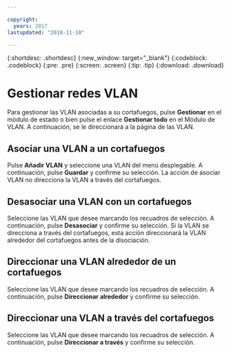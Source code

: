 ```yaml
---

copyright:
  years: 2017
lastupdated: "2018-11-10"

---
```


{:shortdesc: .shortdesc}
{:new_window: target="_blank"}
{:codeblock: .codeblock}
{:pre: .pre}
{:screen: .screen}
{:tip: .tip}
{:download: .download}

# Gestionar redes VLAN

Para gestionar las VLAN asociadas a su cortafuegos, pulse **Gestionar** en el módulo de estado o bien pulse el enlace **Gestionar todo** en el Módulo de VLAN. A continuación, se le direccionará a la página de las VLAN.

## Asociar una VLAN a un cortafuegos

Pulse **Añadir VLAN** y seleccione una VLAN del menú desplegable. A continuación, pulse **Guardar** y confirme su selección.
La acción de asociar VLAN no direcciona la VLAN a través del cortafuegos.

## Desasociar una VLAN con un cortafuegos

Seleccione las VLAN que desee marcando los recuadros de selección. A continuación, pulse **Desasociar** y confirme su selección.
Si la VLAN se direcciona a través del cortafuegos, esta acción direccionará la VLAN alrededor del cortafuegos antes de la disociación.

## Direccionar una VLAN alrededor de un cortafuegos

Seleccione las VLAN que desee marcando los recuadros de selección. A continuación, pulse **Direccionar alrededor** y confirme su selección.

## Direccionar una VLAN a través del cortafuegos

Seleccione las VLAN que desee marcando los recuadros de selección. A continuación, pulse **Direccionar a través** y confirme su selección.

